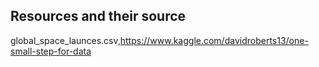 ## Resources and their source

global_space_launces.csv,https://www.kaggle.com/davidroberts13/one-small-step-for-data
